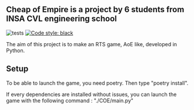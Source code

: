 Cheap of Empire is a project by 6 students from INSA CVL engineering school
-----
![tests](https://github.com/Python-Project-Cheap-Empire/cheap-of-empire/actions/workflows/tests.yml/badge.svg)
[![Code style: black](https://img.shields.io/badge/code%20style-black-000000.svg)](https://github.com/psf/black)

The aim of this project is to make an RTS game, AoE like, developed in Python.

Setup
-----
To be able to launch the game, you need poetry.
Then type "poetry install". 

If every dependencies are installed without issues, you can launch the game with the following command : "./COE/main.py"

